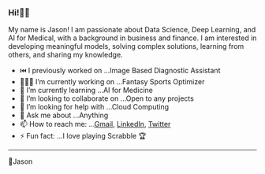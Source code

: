 ### Hi!👋🏾 


My name is Jason! I am passionate about Data Science, Deep Learning, and AI for Medical, with a background in business and finance. I am interested in developing meaningful models, solving complex solutions, learning from others, and sharing my knowledge.


- ⏮️ I previously worked on ...Image Based Diagnostic Assistant
- 👨🏾‍💻 I’m currently working on ...Fantasy Sports Optimizer
- 🌱 I’m currently learning ...AI for Medicine 
- 🧩 I’m looking to collaborate on ...Open to any projects
- 🤔 I’m looking for help with ...Cloud Computing
- 💬 Ask me about ...Anything
- 📫 How to reach me: ...[Gmail](robinsonjason761!gmail.com), [LinkedIn](https://www.linkedin.com/in/jasrobinson12/), [Twitter](https://twitter.com/jasonrob_)
- ⚡ Fun fact: ...I love playing Scrabble 🏆
*** 
🚀Jason
